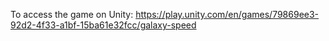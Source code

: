 To access the game on Unity: https://play.unity.com/en/games/79869ee3-92d2-4f33-a1bf-15ba61e32fcc/galaxy-speed
